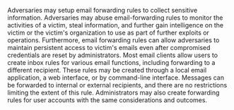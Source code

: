Adversaries may setup email forwarding rules to collect sensitive information. Adversaries may abuse email-forwarding rules to monitor the activities of a victim, steal information, and further gain intelligence on the victim or the victim's organization to use as part of further exploits or operations. Furthermore, email forwarding rules can allow adversaries to maintain persistent access to victim's emails even after compromised credentials are reset by administrators. Most email clients allow users to create inbox rules for various email functions, including forwarding to a different recipient. These rules may be created through a local email application, a web interface, or by command-line interface. Messages can be forwarded to internal or external recipients, and there are no restrictions limiting the extent of this rule. Administrators may also create forwarding rules for user accounts with the same considerations and outcomes.